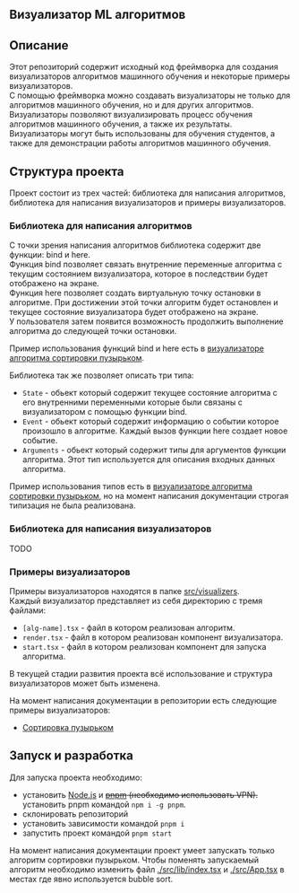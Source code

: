 Визуализатор ML алгоритмов
---

## Описание
Этот репозиторий содержит исходный код фреймворка для создания визуализаторов алгоритмов машинного обучения и некоторые примеры визуализаторов.  
С помощью фреймворка можно создавать визуализаторы не только для алгоритмов машинного обучения, но и для других алгоритмов.
Визуализаторы позволяют визуализировать процесс обучения алгоритмов машинного обучения, а также их результаты.  
Визуализаторы могут быть использованы для обучения студентов, а также для демонстрации работы алгоритмов машинного обучения.

## Структура проекта
Проект состоит из трех частей: библиотека для написания алгоритмов, библиотека для написания визуализаторов и примеры визуализаторов.

### Библиотека для написания алгоритмов
С точки зрения написания алгоритмов библиотека содержит две функции: bind и here.  
Функция bind позволяет связать внутренние переменные алгоритма с текущим состоянием визуализатора, которое в последствии будет отображено на экране.  
Функция here позволяет создать виртуальную точку остановки в алгоритме. При достижении этой точки алгоритм будет остановлен и текущее состояние визуализатора будет отображено на экране.  
У пользователя затем появится возможность продолжить выполнение алгоритма до следующей точки остановки.

Пример использования функций bind и here есть в [визуализаторе алгоритма сортировки пузырьком](./src/visualizers/bubble-sort/bubble-sort.tsx).  

Библиотека так же позволяет описать три типа:
* `State` - обьект который содержит текущее состояние алгоритма с его внутренними переменными которые были связаны с визуализатором с помощью функции bind.
* `Event` - обьект который содержит информацию о событии которое произошло в алгоритме. Каждый вызов функции here создает новое событие.
* `Arguments` - обьект который содержит типы для аргументов функции алгоритма. Этот тип используется для описания входных данных алгоритма.

Пример использования типов есть в [визуализаторе алгоритма сортировки пузырьком](./src/visualizers/bubble-sort/bubble-sort.tsx), но на момент написания документации строгая типизация не была реализована.

### Библиотека для написания визуализаторов
TODO

### Примеры визуализаторов
Примеры визуализаторов находятся в папке [src/visualizers](./src/visualizers).  
Каждый визуализатор представляет из себя директорию с тремя файлами:
* `[alg-name].tsx` - файл в котором реализован алгоритм.
* `render.tsx` - файл в котором реализован компонент визуализатора.
* `start.tsx` - файл в котором реализован компонент для запуска алгоритма.

В текущей стадии развития проекта всё использование и структура визуализаторов может быть изменена.

На момент написания документации в репозитории есть следующие примеры визуализаторов:
* [Сортировка пузырьком](./src/visualizers/bubble-sort)


## Запуск и разработка
Для запуска проекта необходимо:
- установить [Node.js](https://nodejs.org/en/) и ~~[pnpm](https://pnpm.io/) (необходимо использовать VPN).~~ установить pnpm командой `npm i -g pnpm`.
- склонировать репозиторий
- установить зависимости командой `pnpm i`
- запустить проект командой `pnpm start`

На момент написания документации проект умеет запускать только алгоритм сортировки пузырьком.
Чтобы поменять запускаемый алгоритм необходимо изменить файл [./src/lib/index.tsx](./src/lib/index.tsx) и [./src/App.tsx](./src/App.tsx) в местах где явно используется bubble sort.
